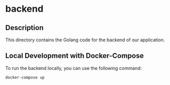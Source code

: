 # backend

## Description

This directory contains the Golang code for the backend of our application.

## Local Development with Docker-Compose

To run the backend locally, you can use the following command:

```bash
docker-compose up
```

